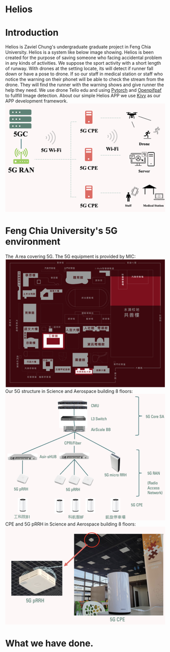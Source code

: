 # Helios
# Introduction
Helios is Zaviel Chung's undergraduate graduate project in Feng Chia University.
Helios is a system like below image showing. Helios is been created for the purpose of saving someone who facing accidental problem in any kinds of activities. We suppose the sport activity with a short length of runway. With drones at the setting locate, its will detect if runner fall down or have a pose to drone. If so our staff in medical station or staff who notice the warning on their phonet will be able to check the stream from the drone. They will find the runner with the warning shows and give runner the help they need. We use drone Tello edu and using [Pytorch](https://pytorch.org/) and [Openpifpaf]([https://pytorch.org/](https://openpifpaf.github.io/intro.html)) to fullfill Image detection. About our simple Helios APP we use [Kivy](https://kivy.org/) as our APP development framework. 
![Alt text](screenshot/Helios_Structure.png)
# Feng Chia University's 5G environment
The Ａrea covering 5G. The 5G equipment is provided by MIC:
![Alt text](screenshot/FCU_ZoneOf5G.png)
Our 5G structure in Science and Aerospace building 8 floors:
![Alt text](screenshot/FCU_5G_Structure.png)
CPE and 5G pRRH in Science and Aerospace building 8 floors:
![Alt text](screenshot/SAB_8floors'_set.png)
# What we have done.



